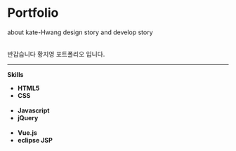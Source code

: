 # Portfolio
about kate-Hwang design story and develop story

<br>반갑습니다 황지영 포트폴리오 입니다.<br>

<hr>

<p>
  <strong>Skills<strong>
    <ul>
      <li>HTML5</li>
      <li>CSS</li><br>
      <li>Javascript</li>
      <li>jQuery</li><br>
      <li>Vue.js</li>
      <li>eclipse JSP</li>
    </ul>
</p>

